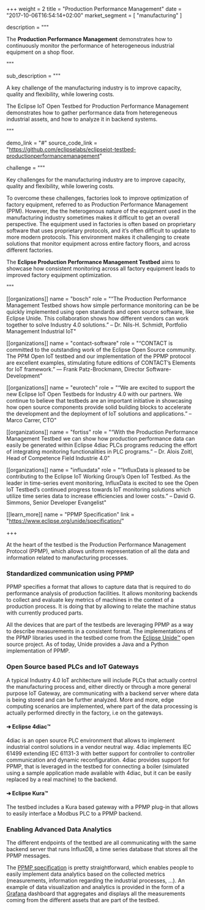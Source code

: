+++
weight = 2
title = "Production Performance Management"
date = "2017-10-06T16:54:14+02:00"
market_segment = [
    "manufacturing"
]

description = """
<p>The <strong>Production Performance Management</strong> demonstrates how to continuously monitor the performance of heterogeneous industrial equipment on a shop floor.</p>
"""

sub_description = """
<p>A key challenge of the manufacturing industry is to improve capacity, quality and flexibility, while lowering costs.</p>
<p>The Eclipse IoT Open Testbed for Production Performance Management demonstrates how to gather performance data from heteregeneous industrial assets, and how to analyze it in backend systems.</p>
"""

demo_link = "#"
source_code_link = "https://github.com/eclipselabs/eclipseiot-testbed-productionperformancemanagement"

challenge =  """
<p>
    Key challenges for the manufacturing industry are to improve capacity, quality and flexibility, while lowering costs. 
</p>
<p>
    To overcome these challenges, factories look to improve optimization of factory equipment, referred to as Production Performance Management (PPM). However, the the heterogenous nature of the equipment used in the manufacturing industry sometimes makes it difficult to get an overall perspective. The equipment used in factories is often based on proprietary software that uses proprietary protocols, and it’s often difficult to update to more modern protocols. This environment makes it challenging to create solutions that monitor equipment across entire factory floors, and across different factories.
</p>
<p>
    The <strong>Eclipse Production Performance Management Testbed</strong> aims to showcase how consistent monitoring across all factory equipment leads to improved factory equipment optimization.
</p>
"""

[[organizations]]
name = "bosch"
role = "“The Production Performance Management Testbed shows how simple performance monitoring can be be quickly implemented using open standards and open source software, like Eclipse Unide. This collaboration shows how different vendors can work together to solve Industry 4.0 solutions.” – Dr. Nils-H. Schmidt, Portfolio Management Industrial IoT"

[[organizations]]
name = "contact-software"
role = "“CONTACT is committed to the outstanding work of the Eclipse Open Source community. The PPM Open IoT testbed and our implementation of the PPMP protocol are excellent examples, stimulating future editions of CONTACT’s Elements for IoT framework.” — Frank Patz-Brockmann, Director Software-Development"

[[organizations]]
name = "eurotech"
role = "“We are excited to support the new Eclipse IoT Open Testbeds for Industry 4.0 with our partners. We continue to believe that testbeds are an important initiative in showcasing how open source components provide solid building blocks to accelerate the development and the deployment of IoT solutions and applications.” – Marco Carrer, CTO"

[[organizations]]
name = "fortiss"
role = "“With the Production Performance Management Testbed we can show how production performance data can easily be generated within Eclipse 4diac PLCs programs reducing the effort of integrating monitoring functionalities in PLC programs.” – Dr. Alois Zoitl, Head of Competence Field Industrie 4.0"

[[organizations]]
name = "influxdata"
role = "“InfluxData is pleased to be contributing to the Eclipse IoT Working Group’s Open IoT Testbed. As the leader in time-series event monitoring, InfluxData is excited to see the Open IoT Testbed’s continued progress towards IoT monitoring solutions which utilize time series data to increase efficiencies and lower costs.” – David G. Simmons, Senior Developer Evangelist"

[[learn_more]]
name = "PPMP Specification"
link = "https://www.eclipse.org/unide/specification/"

+++
<div class="row">
    <div class="col-md-12">
        <p>
        At the heart of the testbed is the Production Performance Management Protocol (PPMP), which allows uniform representation of all the data and information related to manufacturing processes.
        </p>
        <h3 class="purple">Standardized communication using PPMP</h3>
        <p>
            PPMP specifies a format that allows to capture data that is required to do performance analysis of production facilities. It allows monitoring backends to collect and evaluate key metrics of machines in the context of a production process. It is doing that by allowing to relate the machine status with currently produced parts.
        </p>
        <p>
            All the devices that are part of the testbeds are leveraging PPMP as a way to describe measurements in a consistent format. The implementations of the PPMP libraries used in the testbed come from the <a href="https://www.eclipse.org/unide/" target="_blank">Eclipse Unide™</a> open source project. As of today, Unide provides a Java and a Python implementation of PPMP.
        </p>
        <h3 class="purple">Open Source based PLCs and IoT Gateways</h3>
        <p>
            A typical Industry 4.0 IoT architecture will include PLCs that actually control the manufacturing process and, either directly or through a more general purpose IoT Gateway, are communicating with a backend server where data is being stored and can be further analyzed. More and more, edge computing scenarios are implemented, where part of the data processing is actually performed directly in the factory, i.e on the gateways.
        </p>
        <h4>➔ Eclipse 4diac™️</h4>
        <p>4diac is an open source PLC environment that allows to implement industrial control solutions in a vendor neutral way. 4diac implements IEC 61499 extending IEC 61131-3 with better support for controller to controller communication and dynamic reconfiguration. 4diac provides support for PPMP, that is leveraged in the testbed for connecting a boiler (simulated using a sample application made available with 4diac, but it can be easily replaced by a real machine) to the backend.</p>
        <h4>➔ Eclipse Kura™</h4>
        <p>The testbed includes a Kura based gateway with a PPMP plug-in that allows to easily interface a Modbus PLC to a PPMP backend.</p>
        <h3 class="purple">Enabling Advanced Data Analytics</h3>
        <p>
            The different endpoints of the testbed are all communicating with the same backend server that runs InfluxDB, a time series database that stores all the PPMP messages.
        </p>
        <p>
            The <a href="https://www.eclipse.org/unide/specification/" target="_blank">PPMP specification</a> is pretty straightforward, which enables people to easily implement data analytics based on the collected metrics (measurements, information regarding the industrial processes, …). An example of data visualization and analytics is provided in the form of a <a href="https://grafana.com/" target="_blank">Grafana</a> dashboard that aggregates and displays all the measurements coming from the different assets that are part of the testbed.
        </p>
    </div>
</div>
